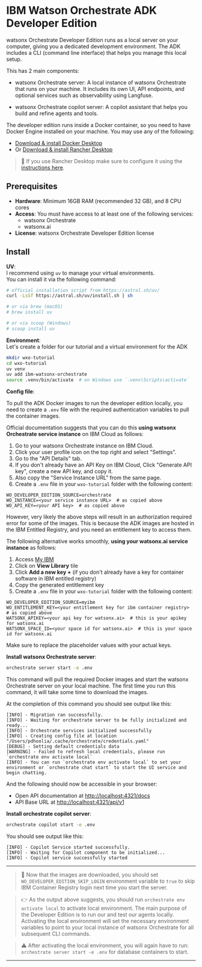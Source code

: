 # IBM Watson Orchestrate ADK Developer Edition

watsonx Orchestrate Developer Edition runs as a local server on your computer, giving you a dedicated development environment. The ADK includes a CLI (command line interface) that helps you manage this local setup.

This has 2 main components:

- watsonx Orchestrate server: A local instance of watsonx Orchestrate that runs on your machine. It includes its own UI, API endpoints, and optional services such as observability using Langfuse.

- watsonx Orchestrate copilot server: A copilot assistant that helps you build and refine agents and tools.

The developer edition runs inside a Docker container, so you need to have Docker Engine installed on your machine. You may use any of the following:

- [Download & install Docker Desktop](https://docs.docker.com/get-docker/)
- Or [Download & install Rancher Desktop](https://github.com/rancher-sandbox/rancher-desktop/releases)

> 📌 If you use Rancher Desktop make sure to configure it using the [instructions here](https://github.com/IBM/ibm-watsonx-orchestrate-adk/blob/main/_docs/recommended-docker-settings/rancher-settings.md).

## Prerequisites

- **Hardware**: Minimum 16GB RAM (recommended 32 GB), and 8 CPU cores
- **Access**: You must have access to at least one of the following services:
  - watsonx Orchestrate
  - watsonx.ai
- **License**: watsonx Orchestrate Developer Edition license

## Install

**UV**:  
I recommend using `uv` to manage your virtual environments.  
You can install it via the following command:

```bash
# official installation script from https://astral.sh/uv/
curl -LsSf https://astral.sh/uv/install.sh | sh

# or via brew (macOS)
# brew install uv

# or via scoop (Windows)
# scoop install uv
```

**Environment**:  
Let's create a folder for our tutorial and a virtual environment for the ADK

```bash
mkdir wxo-tutorial
cd wxo-tutorial
uv venv
uv add ibm-watsonx-orchestrate
source .venv/bin/activate  # on Windows use `.venv\Scripts\activate`
```

**Config file**:  

To pull the ADK Docker images to run the developer edition locally, you need to create a `.env` file with the required authentication variables to pull the container images.

Official documentation suggests that you can do this **using watsonx Orchestrate service instance** on IBM Cloud as follows:

1. Go to your watsonx Orchestrate instance on IBM Cloud.
2. Click your user profile icon on the top right and select "Settings".
3. Go to the "API Details" tab.
4. If you don't already have an API Key on IBM Cloud, Click "Generate API key", create a new API key, and copy it.
5. Also copy the "Service Instance URL" from the same page.
6. Create a `.env` file in your `wxo-tutorial` folder with the following content:

```
WO_DEVELOPER_EDITION_SOURCE=orchestrate
WO_INSTANCE=<your service instance URL>  # as copied above
WO_API_KEY=<your API key>  # as copied above
```

However, very likely the above steps will result in an authorization required error for some of the images. This is because the ADK images are hosted in the IBM Entitled Registry, and you need an entitlement key to access them.

The following alternative works smoothly, **using your watsonx.ai service instance** as follows:

1. Access [My IBM](https://myibm.ibm.com/)
2. Click on **View Library** tile
3. Click **Add a new key +** (if you don't already have a key for container software in IBM entitled registry)
4. Copy the generated entitlement key
5. Create a `.env` file in your `wxo-tutorial` folder with the following content:

```
WO_DEVELOPER_EDITION_SOURCE=myibm
WO_ENTITLEMENT_KEY=<your entitlement key for ibm container registry>  # as copied above
WATSONX_APIKEY=<your api key for watsonx.ai>  # this is your apikey for watsonx.ai
WATSONX_SPACE_ID=<your space id for watsonx.ai>  # this is your space id for watsonx.ai
```

Make sure to replace the placeholder values with your actual keys.

**Install watsonx Orchestrate server**:

```bash
orchestrate server start -e .env
```

This command will pull the required Docker images and start the watsonx Orchestrate server on your local machine. The first time you run this command, it will take some time to download the images.

At the completion of this command you should see output like this:

```
[INFO] - Migration ran successfully.
[INFO] - Waiting for orchestrate server to be fully initialized and ready...
[INFO] - Orchestrate services initialized successfully
[INFO] - Creating config file at location "/Users/pdhoolia/.cache/orchestrate/credentials.yaml"
[DEBUG] - Setting default credentials data
[WARNING] - Failed to refresh local credentials, please run `orchestrate env activate local`
[INFO] - You can run `orchestrate env activate local` to set your environment or `orchestrate chat start` to start the UI service and begin chatting.
```

And the following should now be accessible in your browser:

- Open API documentation at [http://localhost:4321/docs](http://localhost:4321/docs)
- API Base URL at [http://localhost:4321/api/v1](http://localhost:4321/api/v1)


**Install orchestrate copilot server**:

```bash
orchestrate copilot start -e .env
```

You should see output like this:

```
[INFO] - Copilot Service started successfully.
[INFO] - Waiting for Copilot component to be initialized...
[INFO] - Copilot service successfully started
```

---
> 📌  Now that the images are downloaded, you should set `WO_DEVELOPER_EDITION_SKIP_LOGIN` environment variable to `true` to skip IBM Container Registry login next time you start the server.


> 👉 As the output above suggests, you should run `orchestrate env activate local` to activate local environment. The main purpose of the Developer Edition is to run our and test our agents locally. Activating the local environment will set the necessary environment variables to point to your local instance of watsonx Orchestrate for all subsequent CLI commands.


> ⚠️ After activating the local environment, you will again have to run: `orchestrate server start -e .env` for database containers to start.
---

